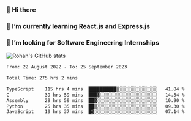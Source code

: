 ### 👋 Hi there 

<!--
**rohznmdev/rohznmdev** is a ✨ _special_ ✨ repository because its `README.md` (this file) appears on your GitHub profile.

Here are some ideas to get you started:

- 🔭 I’m currently working on ...
- 🌱 I’m currently learning Ruby and Ruby on Rails
- 👯 I’m looking to collaborate on ...
- 🤔 I’m looking for help with ...
- 💬 Ask me about ...
- 📫 How to reach me: ...
- 😄 Pronouns: ...
- ⚡ Fun fact: ...
-->
### 🌱 I’m currently learning React.js and Express.js
### 🤔 I’m looking for Software Engineering Internships
![Rohan's GitHub stats](https://github-readme-stats.vercel.app/api?username=rohznmdev&theme=dark&show_icons=true)

<!--START_SECTION:waka-->

```txt
From: 22 August 2022 - To: 25 September 2023

Total Time: 275 hrs 2 mins

TypeScript    115 hrs 4 mins  ██████████▒░░░░░░░░░░░░░░   41.84 %
C             39 hrs 59 mins  ███▓░░░░░░░░░░░░░░░░░░░░░   14.54 %
Assembly      29 hrs 59 mins  ██▓░░░░░░░░░░░░░░░░░░░░░░   10.90 %
Python        25 hrs 35 mins  ██▒░░░░░░░░░░░░░░░░░░░░░░   09.30 %
JavaScript    19 hrs 37 mins  █▓░░░░░░░░░░░░░░░░░░░░░░░   07.14 %
```

<!--END_SECTION:waka-->
